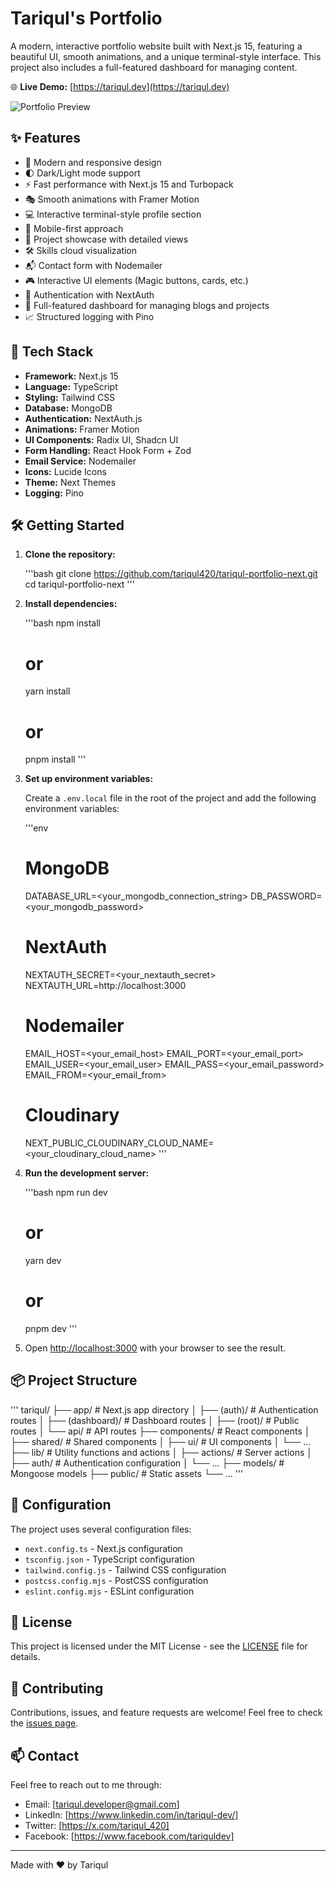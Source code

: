 # Tariqul's Portfolio

A modern, interactive portfolio website built with Next.js 15, featuring a beautiful UI, smooth animations, and a unique terminal-style interface. This project also includes a full-featured dashboard for managing content.

🌐 **Live Demo:** [https://tariqul.dev](https://tariqul.dev)

![Portfolio Preview](public/assets/banner.png)

## ✨ Features

- 🎨 Modern and responsive design
- 🌓 Dark/Light mode support
- ⚡ Fast performance with Next.js 15 and Turbopack
- 🎭 Smooth animations with Framer Motion
- 💻 Interactive terminal-style profile section
- 📱 Mobile-first approach
- 🎯 Project showcase with detailed views
- 🛠️ Skills cloud visualization
- 📬 Contact form with Nodemailer
- 🎮 Interactive UI elements (Magic buttons, cards, etc.)
- 🔐 Authentication with NextAuth
- 📝 Full-featured dashboard for managing blogs and projects
- 📈 Structured logging with Pino

## 🚀 Tech Stack

- **Framework:** Next.js 15
- **Language:** TypeScript
- **Styling:** Tailwind CSS
- **Database:** MongoDB
- **Authentication:** NextAuth.js
- **Animations:** Framer Motion
- **UI Components:** Radix UI, Shadcn UI
- **Form Handling:** React Hook Form + Zod
- **Email Service:** Nodemailer
- **Icons:** Lucide Icons
- **Theme:** Next Themes
- **Logging:** Pino

## 🛠️ Getting Started

1.  **Clone the repository:**

    '''bash
    git clone https://github.com/tariqul420/tariqul-portfolio-next.git
    cd tariqul-portfolio-next
    '''

2.  **Install dependencies:**

    '''bash
    npm install

    # or

    yarn install

    # or

    pnpm install
    '''

3.  **Set up environment variables:**

    Create a `.env.local` file in the root of the project and add the following environment variables:

    '''env

    # MongoDB

    DATABASE_URL=<your_mongodb_connection_string>
    DB_PASSWORD=<your_mongodb_password>

    # NextAuth

    NEXTAUTH_SECRET=<your_nextauth_secret>
    NEXTAUTH_URL=http://localhost:3000

    # Nodemailer

    EMAIL_HOST=<your_email_host>
    EMAIL_PORT=<your_email_port>
    EMAIL_USER=<your_email_user>
    EMAIL_PASS=<your_email_password>
    EMAIL_FROM=<your_email_from>

    # Cloudinary

    NEXT_PUBLIC_CLOUDINARY_CLOUD_NAME=<your_cloudinary_cloud_name>
    '''

4.  **Run the development server:**

    '''bash
    npm run dev

    # or

    yarn dev

    # or

    pnpm dev
    '''

5.  Open [http://localhost:3000](http://localhost:3000) with your browser to see the result.

## 📦 Project Structure

'''
tariqul/
├── app/ # Next.js app directory
│ ├── (auth)/ # Authentication routes
│ ├── (dashboard)/ # Dashboard routes
│ ├── (root)/ # Public routes
│ └── api/ # API routes
├── components/ # React components
│ ├── shared/ # Shared components
│ ├── ui/ # UI components
│ └── ...
├── lib/ # Utility functions and actions
│ ├── actions/ # Server actions
│ ├── auth/ # Authentication configuration
│ └── ...
├── models/ # Mongoose models
├── public/ # Static assets
└── ...
'''

## 🔧 Configuration

The project uses several configuration files:

- `next.config.ts` - Next.js configuration
- `tsconfig.json` - TypeScript configuration
- `tailwind.config.js` - Tailwind CSS configuration
- `postcss.config.mjs` - PostCSS configuration
- `eslint.config.mjs` - ESLint configuration

## 📝 License

This project is licensed under the MIT License - see the [LICENSE](LICENSE) file for details.

## 🤝 Contributing

Contributions, issues, and feature requests are welcome! Feel free to check the [issues page](https://github.com/tariqul420/tariqul/issues).

## 📫 Contact

Feel free to reach out to me through:

- Email: [tariqul.developer@gmail.com]
- LinkedIn: [https://www.linkedin.com/in/tariqul-dev/]
- Twitter: [https://x.com/tariqul_420]
- Facebook: [https://www.facebook.com/tariquldev]

---

Made with ❤️ by Tariqul
